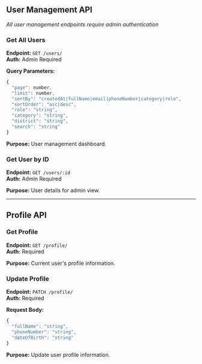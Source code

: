 ## User Management API

*All user management endpoints require admin authentication*

### Get All Users
**Endpoint:** `GET /users/`  
**Auth:** Admin Required

**Query Parameters:**
```javascript
{
  "page": number,
  "limit": number,
  "sortBy": "createdAt|fullName|email|phoneNumber|category|role",
  "sortOrder": "asc|desc",
  "role": "string",
  "category": "string",
  "district": "string",
  "search": "string"
}
```

**Purpose:** User management dashboard.

### Get User by ID
**Endpoint:** `GET /users/:id`  
**Auth:** Admin Required

**Purpose:** User details for admin view.

---

## Profile API

### Get Profile
**Endpoint:** `GET /profile/`  
**Auth:** Required

**Purpose:** Current user's profile information.

### Update Profile
**Endpoint:** `PATCH /profile/`  
**Auth:** Required

**Request Body:**
```javascript
{
  "fullName": "string",
  "phoneNumber": "string",
  "dateOfBirth": "string"
}
```

**Purpose:** Update user profile information.